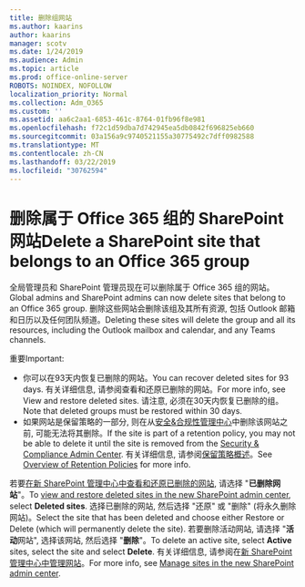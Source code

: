 ```yaml
---
title: 删除组网站
ms.author: kaarins
author: kaarins
manager: scotv
ms.date: 1/24/2019
ms.audience: Admin
ms.topic: article
ms.prod: office-online-server
ROBOTS: NOINDEX, NOFOLLOW
localization_priority: Normal
ms.collection: Adm_O365
ms.custom: ''
ms.assetid: aa6c2aa1-6853-461c-8764-01fb96f8e981
ms.openlocfilehash: f72c1d59dba7d742945ea5db0842f696825eb660
ms.sourcegitcommit: 03a156a9c9740521155a30775492c7dff0982588
ms.translationtype: MT
ms.contentlocale: zh-CN
ms.lasthandoff: 03/22/2019
ms.locfileid: "30762594"
---
```

# <a name="delete-a-sharepoint-site-that-belongs-to-an-office-365-group"></a><span data-ttu-id="db2b6-102">删除属于 Office 365 组的 SharePoint 网站</span><span class="sxs-lookup"><span data-stu-id="db2b6-102">Delete a SharePoint site that belongs to an Office 365 group</span></span>

<span data-ttu-id="db2b6-103">全局管理员和 SharePoint 管理员现在可以删除属于 Office 365 组的网站。</span><span class="sxs-lookup"><span data-stu-id="db2b6-103">Global admins and SharePoint admins can now delete sites that belong to an Office 365 group.</span></span> <span data-ttu-id="db2b6-104">删除这些网站会删除该组及其所有资源, 包括 Outlook 邮箱和日历以及任何团队频道。</span><span class="sxs-lookup"><span data-stu-id="db2b6-104">Deleting these sites will delete the group and all its resources, including the Outlook mailbox and calendar, and any Teams channels.</span></span>
  
<span data-ttu-id="db2b6-105">重要</span><span class="sxs-lookup"><span data-stu-id="db2b6-105">Important:</span></span>
- <span data-ttu-id="db2b6-106">你可以在93天内恢复已删除的网站。</span><span class="sxs-lookup"><span data-stu-id="db2b6-106">You can recover deleted sites for 93 days.</span></span> <span data-ttu-id="db2b6-107">有关详细信息, 请参阅查看和还原已删除的网站。</span><span class="sxs-lookup"><span data-stu-id="db2b6-107">For more info, see View and restore deleted sites.</span></span> <span data-ttu-id="db2b6-108">请注意, 必须在30天内恢复已删除的组。</span><span class="sxs-lookup"><span data-stu-id="db2b6-108">Note that deleted groups must be restored within 30 days.</span></span> 
- <span data-ttu-id="db2b6-109">如果网站是保留策略的一部分, 则在从[安全&amp;合规性管理中心](https://protection.office.com/?rfr=AdminCenter#/retention)中删除该网站之前, 可能无法将其删除。</span><span class="sxs-lookup"><span data-stu-id="db2b6-109">If the site is part of a retention policy, you may not be able to delete it until the site is removed from the [Security &amp; Compliance Admin Center](https://protection.office.com/?rfr=AdminCenter#/retention).</span></span> <span data-ttu-id="db2b6-110">有关详细信息, 请参阅[保留策略概述](https://docs.microsoft.com/office365/securitycompliance/retention-policies#content-in-onedrive-accounts-and-sharepoint-sites)。</span><span class="sxs-lookup"><span data-stu-id="db2b6-110">See [Overview of Retention Policies](https://docs.microsoft.com/office365/securitycompliance/retention-policies#content-in-onedrive-accounts-and-sharepoint-sites) for more info.</span></span> 
  
<span data-ttu-id="db2b6-111">若要[在新 SharePoint 管理中心中查看和还原已删除的网站](https://docs.microsoft.com/sharepoint/view-and-restore-deleted-sites-in-new-admin-center), 请选择 "**已删除网站**"。</span><span class="sxs-lookup"><span data-stu-id="db2b6-111">To [view and restore deleted sites in the new SharePoint admin center](https://docs.microsoft.com/sharepoint/view-and-restore-deleted-sites-in-new-admin-center), select **Deleted sites**.</span></span> <span data-ttu-id="db2b6-112">选择已删除的网站, 然后选择 "还原" 或 "删除" (将永久删除网站)。</span><span class="sxs-lookup"><span data-stu-id="db2b6-112">Select the site that has been deleted and choose either Restore or Delete (which will permanently delete the site).</span></span> <span data-ttu-id="db2b6-113">若要删除活动网站, 请选择 "**活动**网站", 选择该网站, 然后选择 "**删除**"。</span><span class="sxs-lookup"><span data-stu-id="db2b6-113">To delete an active site, select **Active** sites, select the site and select **Delete**.</span></span> <span data-ttu-id="db2b6-114">有关详细信息, 请参阅在[新 SharePoint 管理中心中管理网站](https://docs.microsoft.com/sharepoint/manage-sites-in-new-admin-center)。</span><span class="sxs-lookup"><span data-stu-id="db2b6-114">For more info, see [Manage sites in the new SharePoint admin center](https://docs.microsoft.com/sharepoint/manage-sites-in-new-admin-center).</span></span>
  

